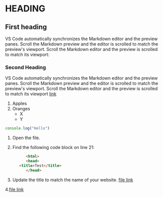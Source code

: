 # HEADING

## **First heading**

VS Code automatically synchronizes the Markdown editor and the preview panes. Scroll the Markdown preview and the editor is scrolled to match the preview's viewport. Scroll the Markdown editor and the preview is scrolled to match its viewport:

### Second Heading

VS Code automatically synchronizes the Markdown editor and the preview panes. Scroll the Markdown preview and the editor is scrolled to match the preview's viewport. Scroll the Markdown editor and the preview is scrolled to match its viewport
[link](https://code.visualstudio.com/docs/languages/markdown)

1. Apples
2. Oranges
    * X
    * Y

```javascript
console.log("Hello")
```

1. Open the file.
2. Find the following code block on line 21:

    ```html
          <html>
          <head>
       <title>Test</title>
          </head>
    ```

3. Update the title to match the name of your website.
 [file link](./public/data.txt)
 
4.[file link](./#ReadME/##FirstHeading)
